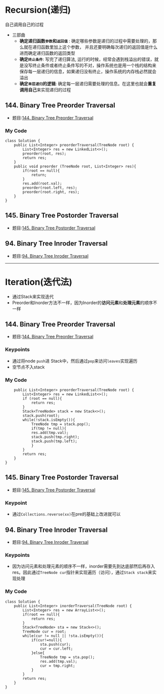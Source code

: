# Recursion(递归)
自己调用自己的过程
* 三部曲
  * **确定递归函数`参数`和`返回值`** : 确定哪些参数是递归的过程中需要处理的，那么就在递归函数里加上这个参数， 并且还要明确每次递归的返回值是什么进而确定递归函数的返回类型
  * **确定`终止条件`**: 写完了递归算法, 运行的时候，经常会遇到栈溢出的错误，就是没写终止条件或者终止条件写的不对，操作系统也是用一个栈的结构来保存每一层递归的信息，如果递归没有终止，操作系统的内存栈必然就会溢出
  * **确定`单层递归`的逻辑**: 确定每一层递归需要处理的信息。在这里也就会**重复调用自己**来实现递归的过程

## 144. Binary Tree Preorder Traversal
* 题目:[144. Binary Tree Preorder Traversal](https://leetcode.com/problems/binary-tree-preorder-traversal/)
### My Code
```
class Solution {
    public List<Integer> preorderTraversal(TreeNode root) {
        List<Integer> res = new LinkedList<>();
        preorder(root, res);
        return res;
    }
    public void preorder (TreeNode root, List<Integer> res){
        if(root == null){
            return;
        }
        res.add(root.val);
        preorder(root.left, res);
        preorder(root.right, res);
    }
}
```
## 145. Binary Tree Postorder Traversal
* 题目:[145. Binary Tree Postorder Traversal](https://leetcode.com/problems/binary-tree-postorder-traversal/)

## 94. Binary Tree Inroder Traversal
* 题目:[94. Binary Tree Inroder Traversal](https://leetcode.com/problems/binary-tree-inorder-traversal/)

***
# Iteration(迭代法)
* 通过Stack来实现迭代
* Preorder和Inorder方法不一样，因为Inorder的**访问元素**和**处理元素**的顺序不一样
## 144. Binary Tree Preorder Traversal
* 题目:[144. Binary Tree Preorder Traversal](https://leetcode.com/problems/binary-tree-preorder-traversal/)
### Keypoints
* 通过将node `push`进 Stack中，然后通过`pop`来访问`leaves`实现遍历
* 空节点不入stack
### My Code
``` class Solution {
    public List<Integer> preorderTraversal(TreeNode root) {
        List<Integer> res = new LinkedList<>();
        if (root == null){
            return res;
        }
        Stack<TreeNode> stack = new Stack<>();
        stack.push(root);
        while(!stack.isEmpty()){
            TreeNode tmp = stack.pop();
            if(tmp != null){
            res.add(tmp.val);
            stack.push(tmp.right);
            stack.push(tmp.left);
            }
        }
        return res;
    }
}
```
## 145. Binary Tree Postorder Traversal
* 题目:[145. Binary Tree Postorder Traversal](https://leetcode.com/problems/binary-tree-postorder-traversal/)
### Keypoint
* 通过`Collections.reverse(xx)`在pre的基础上改进就可以

## 94. Binary Tree Inroder Traversal
* 题目:[94. Binary Tree Inroder Traversal](https://leetcode.com/problems/binary-tree-inorder-traversal/)
### Keypoints
* 因为访问元素和处理元素的顺序不一样，inorder需要先到达底部然后再存入res。因此通过`TreeNode cur`指针来实现遍历（访问），通过`Stack stack`来实现处理
### My Code
```
class Solution {
    public List<Integer> inorderTraversal(TreeNode root) {
        List<Integer> res = new ArrayList<>();
        if(root == null){
            return res;
        }
        Stack<TreeNode> sta = new Stack<>();
        TreeNode cur = root;
        while(cur != null || !sta.isEmpty()){
            if(cur!=null){
                sta.push(cur);
                cur = cur.left;
            }else{
                TreeNode tmp = sta.pop();
                res.add(tmp.val);
                cur = tmp.right;
            }
        }
        return res;
    }
}
```